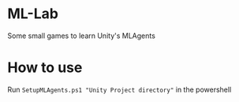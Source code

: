 # ML-Lab
Some small games to learn Unity's MLAgents

# How to use
Run `SetupMLAgents.ps1 "Unity Project directory"` in the powershell